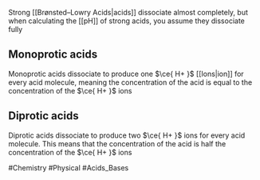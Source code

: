 Strong [[Brønsted–Lowry Acids|acids]] dissociate almost completely, but when calculating the [[pH]] of strong acids, you assume they dissociate fully
## Monoprotic acids
Monoprotic acids dissociate to produce one $\ce{ H+ }$ [[Ions|ion]] for every acid molecule, meaning the concentration of the acid is equal to the concentration of the $\ce{ H+ }$ ions
## Diprotic acids
Diprotic acids dissociate to produce two $\ce{ H+ }$ ions for every acid molecule. This means that the concentration of the acid is half the concentration of the $\ce{ H+ }$ ions

#Chemistry #Physical #Acids_Bases 